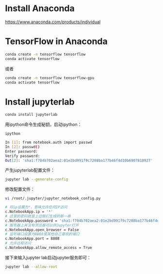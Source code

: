 # Install Anaconda
https://www.anaconda.com/products/individual

# TensorFlow in Anaconda
```sh
conda create -n tensorflow tensorflow
conda activate tensorflow
```
或者
```sh
conda create -n tensorflow tensorflow-gpu
conda activate tensorflow
```

# Install jupyterlab
```sh
conda install jupyterlab
```

用ipython命令生成秘钥，启动ipython：
```sh
ipython
```
```sh
In [1]: from notebook.auth import passwd
In [2]: passwd() 
Enter password: 
Verify password: 
Out[2]: 'sha1:f704b702aea2:01e2bd991f9c7208ba177b46f4d10b6907810927'
```

产生jupyterlab配置文件：
```sh
jupyter lab --generate-config
```

修改配置文件：
```sh
vi /root/.jupyter/jupyter_notebook_config.py

```
```sh
# 将ip设置为*，意味允许任何IP访问
c.NotebookApp.ip = '*'
# 这里的密码就是上边我们生成的那一串
c.NotebookApp.password = 'sha1:f704b702aea2:01e2bd991f9c7208ba177b46f4d10b6907810927' 
# 服务器上并没有浏览器可以供Jupyter打开 
c.NotebookApp.open_browser = False 
# 监听端口设置为8888或其他自己喜欢的端口 
c.NotebookApp.port = 8888
# 允许远程访问 
c.NotebookApp.allow_remote_access = True

```
接下来输入jupyter lab启动jupyter服务即可：
```sh
jupyter lab --allow-root
```
